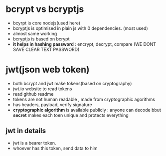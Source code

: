 # bcrypt vs bcryptjs

- bcyrpt is core nodejs(used here)
- bcryptjs is optimised in plain js with 0 dependencies. (most used)
- almost same working
- bcryptjs is based on bcrypt
- **it helps in hashing password** : encrypt, decrypt, compare (WE DONT SAVE CLEAR TEXT PASSWORD)

# jwt(json web token)

- both bcrypt and jwt make tokens(based on cryptography)
- jwt.io website to read tokens
- read github readme
- tokens are not human readable , made from cryptographic agorithms
- has headers, payload, verify signature
- **cryptographic algorithm** is available publicly : anyone can decode bbut **secret** makes each toen unique and protects everything


## jwt in details

- jwt is a bearer token. 
- whoever has this token, send data to him